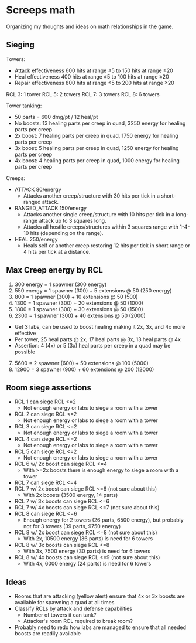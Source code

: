 # Screeps math

Organizing my thoughts and ideas on math relationships in the game.

## Sieging

Towers:
- Attack effectiveness	600 hits at range ≤5 to 150 hits at range ≥20
- Heal effectiveness	400 hits at range ≤5 to 100 hits at range ≥20
- Repair effectiveness	800 hits at range ≤5 to 200 hits at range ≥20

RCL 3: 1 tower
RCL 5: 2 towers
RCL 7: 3 towers
RCL 8: 6 towers

Tower tanking:
* 50 parts = 600 dmg/pt / 12 heal/pt
* No boosts: 13 healing parts per creep in quad, 3250 energy for healing parts per creep
* 2x boost: 7 healing parts per creep in quad, 1750 energy for healing parts per creep
* 3x boost: 5 healing parts per creep in quad, 1250 energy for healing parts per creep
* 4x boost: 4 healing parts per creep in quad, 1000 energy for healing parts per creep

Creeps:
- ATTACK 80/energy
  - Attacks another creep/structure with 30 hits per tick in a short-ranged attack.
- RANGED_ATTACK 150/energy
  - Attacks another single creep/structure with 10 hits per tick in a long-range attack up to 3 squares long.
  - Attacks all hostile creeps/structures within 3 squares range with 1-4-10 hits (depending on the range).
- HEAL 250/energy
  - Heals self or another creep restoring 12 hits per tick in short range or 4 hits per tick at a distance.

## Max Creep energy by RCL

1. 300 energy = 1 spawner (300 energy)
2. 550 energy = 1 spawner (300) + 5 extensions @ 50 (250 energy)
3. 800 = 1 spawner (300) + 10 extensions @ 50 (500)
4. 1300 = 1 spawner (300) + 20 extensions @ 50 (1000)
5. 1800 = 1 spawner (300) + 30 extensions @ 50 (1500)
6. 2300 = 1 spawner (300) + 40 extensions @ 50 (2000)
  * Get 3 labs, can be used to boost healing making it 2x, 3x, and 4x more effective
  * Per tower, 25 heal parts @ 2x, 17 heal parts @ 3x, 13 heal parts @ 4x
  * Assertion: 4 (4x) or 5 (3x) heal parts per creep in a quad may be possible
7. 5600 = 2 spawner (600) + 50 extensions @ 100 (5000)
8. 12900 = 3 spawner (900) + 60 extensions @ 200 (12000)

## Room siege assertions

* RCL 1 can siege RCL <=2
  * Not enough energy or labs to siege a room with a tower
* RCL 2 can siege RCL <=2
  * Not enough energy or labs to siege a room with a tower
* RCL 3 can siege RCL <=2
  * Not enough energy or labs to siege a room with a tower
* RCL 4 can siege RCL <=2
  * Not enough energy or labs to siege a room with a tower
* RCL 5 can siege RCL <=2
  * Not enough energy or labs to siege a room with a tower
* RCL 6 w/ 2x boost can siege RCL <=4
  * With >=2x boosts there is enough energy to siege a room with a tower
* RCL 7 can siege RCL <=4
* RCL 7 w/ 2x boost can siege RCL <=6 (not sure about this)
  * With 2x boosts (3500 energy, 14 parts)
* RCL 7 w/ 3x boosts can siege RCL <=6
* RCL 7 w/ 4x boosts can siege RCL <=7 (not sure about this)
* RCL 8 can siege RCL <=6
  * Enough energy for 2 towers (26 parts, 6500 energy), but probably not for 3 towers (39 parts, 9750 energy)
* RCL 8 w/ 2x boost can siege RCL <=8 (not sure about this)
  * With 2x, 10500 energy (36 parts) is need for 6 towers
* RCL 8 w/ 3x boosts can siege RCL <=8
  * With 3x, 7500 energy (30 parts) is need for 6 towers
* RCL 8 w/ 4x boosts can siege RCL <=9 (not sure about this)
  * With 4x, 6000 energy (24 parts) is need for 6 towers

## Ideas

* Rooms that are attacking (yellow alert) ensure that 4x or 3x boosts are available for spawning a quad at all times
* Classify RCLs by attack and defense capabilities
  * Number of towers it can tank?
  * Attacker's room RCL required to break room?
* Probably need to redo how labs are managed to ensure that all needed boosts are readily available
